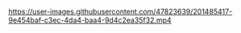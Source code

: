 https://user-images.githubusercontent.com/47823639/201485417-9e454baf-c3ec-4da4-baa4-9d4c2ea35f32.mp4

